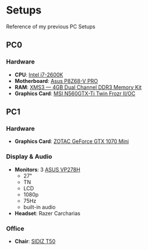 # Setups

Reference of my previous PC Setups

## PC0

### Hardware

- **CPU**: [Intel i7-2600K](https://www.intel.com/content/www/us/en/products/sku/52214/intel-core-i72600k-processor-8m-cache-up-to-3-80-ghz/specifications.html)
- **Motherboard**: [Asus P8Z68-V PRO](https://www.asus.com/de/supportonly/p8z68-v%20pro/helpdesk_manual)
- **RAM**: [XMS3 — 4GB Dual Channel DDR3 Memory Kit](https://www.corsair.com/eu/en/p/memory/tw3x4g1333c9a/xms3-a-4gb-dual-channel-ddr3-memory-kit-4-tw3x4g1333c9a)
- **Graphics Card**: [MSI N560GTX-Ti Twin Frozr II/OC](https://www.msi.com/Graphics-Card/N560GTXTi_Twin_Frozr_IIOC/Specification)


## PC1

### Hardware

- **Graphics Card**: [ZOTAC GeForce GTX 1070 Mini](https://www.zotac.com/us/product/graphics_card/zotac-geforce-gtx-1070-mini-0)

### Display & Audio

- **Monitors**: 3 [ASUS VP278H](https://www.asus.com/us/commercial-monitors/vp278h-p)
    - 27"
    - TN
    - LCD
    - 1080p
    - 75Hz
    - built-in audio
- **Headset**: Razer Carcharias

### Office

- **Chair**: [SIDIZ T50](https://www.sidiz.com/products/t50-high-performance-ergonomic-office-chair-black-frame-black-seat)
